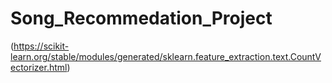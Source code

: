 # Song_Recommedation_Project
(https://scikit-learn.org/stable/modules/generated/sklearn.feature_extraction.text.CountVectorizer.html)
